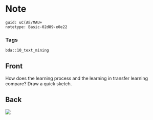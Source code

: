 # Note
```
guid: uC(AE/MAU+
notetype: Basic-02d89-e0e22
```

### Tags
```
bda::10_text_mining
```

## Front
How does the learning process and the learning in transfer learning compare? Draw a quick sketch.

## Back
<img src="paste-74b5e93abb5448cb23a3df49129a435e7e9fd0e4.jpg">
